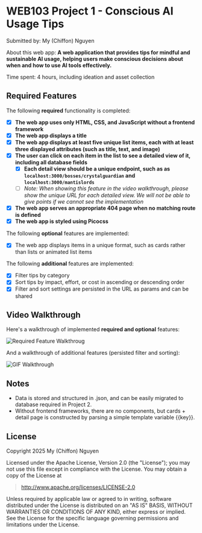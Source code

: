 # WEB103 Project 1 - Conscious AI Usage Tips

Submitted by: My (Chiffon) Nguyen

About this web app: **A web application that provides tips for mindful and sustainable AI usage, helping users make conscious decisions about when and how to use AI tools effectively.**

Time spent: 4 hours, including ideation and asset collection

## Required Features

The following **required** functionality is completed:

- [x] **The web app uses only HTML, CSS, and JavaScript without a frontend framework**
- [x] **The web app displays a title**
- [x] **The web app displays at least five unique list items, each with at least three displayed attributes (such as title, text, and image)**
- [x] **The user can click on each item in the list to see a detailed view of it, including all database fields**
  - [x] **Each detail view should be a unique endpoint, such as as `localhost:3000/bosses/crystalguardian` and `localhost:3000/mantislords`**
  - [ ] *Note: When showing this feature in the video walkthrough, please show the unique URL for each detailed view. We will not be able to give points if we cannot see the implementation* 
- [x] **The web app serves an appropriate 404 page when no matching route is defined**
- [x] **The web app is styled using Picocss**

The following **optional** features are implemented:

- [x] The web app displays items in a unique format, such as cards rather than lists or animated list items

The following **additional** features are implemented:

- [x] Filter tips by category 
- [x] Sort tips by impact, effort, or cost in ascending or descending order
- [x] Filter and sort settings are persisted in the URL as params and can be shared

## Video Walkthrough

Here's a walkthrough of implemented **required and optional** features:

<img src='previews/required.gif' title='Required Feature Walkthrough' alt='Required Feature Walkthroug' />

And a walkthrough of additional features (persisted filter and sorting):

<img src='previews/filter-sort.gif' title='GIF Walkthrough' alt='GIF Walkthrough' />

## Notes

- Data is stored and structured in .json, and can be easily migrated to database required in Project 2.
- Without frontend frameworks, there are no components, 
but cards + detail page is constructed by parsing a simple template variable {{key}}.

## License

Copyright 2025 My (Chiffon) Nguyen

Licensed under the Apache License, Version 2.0 (the "License"); you may not use this file except in compliance with the License. You may obtain a copy of the License at

> http://www.apache.org/licenses/LICENSE-2.0

Unless required by applicable law or agreed to in writing, software distributed under the License is distributed on an "AS IS" BASIS, WITHOUT WARRANTIES OR CONDITIONS OF ANY KIND, either express or implied. See the License for the specific language governing permissions and limitations under the License.
